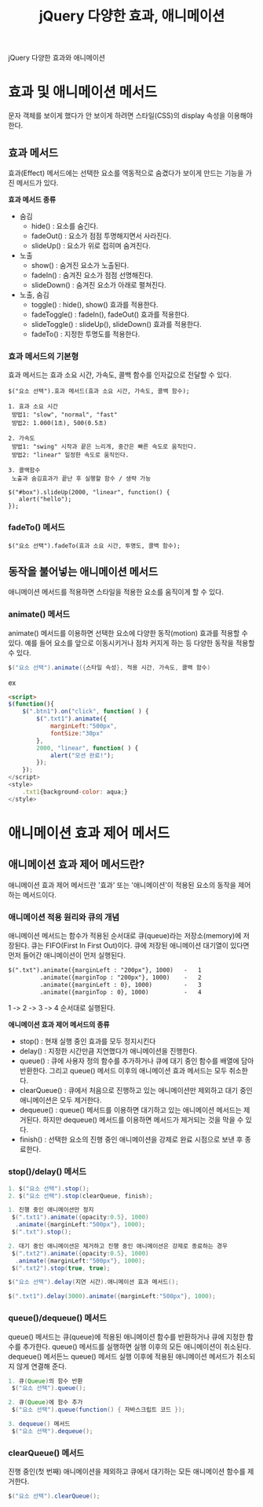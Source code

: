 ﻿---
title: "jQuery 다양한 효과, 애니메이션"
categories: Javascript&jQuery
comments: true
---

jQuery 다양한 효과와 애니메이션

# 효과 및 애니메이션 메서드 
 문자 객체를 보이게 했다가 안 보이게 하려면 스타일(CSS)의 display 속성을 이용해야 한다.

## 효과 메서드
 효과(Effect) 메서드에는 선택한 요소를 역동적으로 숨겼다가 보이게 만드는 기능을 가진 메서드가 있다.

 **효과 메서드 종류**
  - 숨김 
    - hide() : 요소를 숨긴다.
    - fadeOut() : 요소가 점점 투명해지면서 사라진다.
    - slideUp() : 요소가 위로 접히며 숨겨진다.
  - 노출
    - show() : 숨겨진 요소가 노출된다.
    - fadeIn() : 숨겨진 요소가 점점 선명해진다.
    - slideDown() : 숨겨진 요소가 아래로 펼쳐진다.
  - 노출, 숨김
    - toggle() : hide(), show() 효과를 적용한다.
    - fadeToggle() : fadeIn(), fadeOut() 효과를 적용한다.
    - slideToggle() : slideUp(), slideDown() 효과를 적용한다.
    - fadeTo() : 지정한 투명도를 적용한다.

### 효과 메서드의 기본형
 효과 메서드는 효과 소요 시간, 가속도, 콜백 함수를 인자값으로 전달할 수 있다.
```
$("요소 선택").효과 메서드(효과 소요 시간, 가속도, 콜백 함수);

1. 효과 소요 시간
 방법1: "slow", "normal", "fast"
 방법2: 1.000(1초), 500(0.5초)

2. 가속도
 방법1: "swing" 시작과 끝은 느리게, 중간은 빠른 속도로 움직인다. 
 방법2: "linear" 일정한 속도로 움직인다.

3. 콜백함수
 노출과 숨김효과가 끝난 후 실행할 함수 / 생략 가능

$("#box").slideUp(2000, "linear", function() {
   alert("hello");
});
```

### fadeTo() 메서드
```
$("요소 선택").fadeTo(효과 소요 시간, 투명도, 콜백 함수);
```

## 동작을 불어넣는 애니메이션 메서드
 애니메이션 메서드를 적용하면 스타일을 적용한 요소를 움직이게 할 수 있다.

### animate() 메서드
 animate() 메서드를 이용하면 선택한 요소에 다양한 동작(motion) 효과를 적용할 수 있다. 예를 들어 요소를 앞으로 이동시키거나 점차 커지게 하는 등 다양한 동작을 적용할 수 있다.

```java
$("요소 선택").animate({스타일 속성}, 적용 시간, 가속도, 콜백 함수)
```

ex
```html
<script>
$(function(){
	$(".btn1").on("click", function( ) {
		$(".txt1").animate({
			marginLeft:"500px",
			fontSize:"30px"
		},
		2000, "linear", function( ) {
			alert("모션 완료!"); 
		});
	});
</script>
<style>
	.txt1{background-color: aqua;}
</style>
```

# 애니메이션 효과 제어 메서드

## 애니메이션 효과 제어 메서드란?
 애니메이션 효과 제어 메서드란 '효과' 또는 '애니메이션'이 적용된 요소의 동작을 제어하는 메서드이다.

### 애니메이션 적용 원리와 큐의 개념
 애니메이션 메서드는 함수가 적용된 순서대로 큐(queue)라는 저장소(memory)에 저장된다. 큐는 FIFO(First In First Out)이다. 큐에 저장된 애니메이션 대기열이 있다면 먼저 들어간 애니메이션이 먼저 실행된다.

```html
$(".txt").animate({marginLeft : "200px"}, 1000)   -   1
         .animate({marginTop : "200px"}, 1000)    -   2
         .animate({marginLeft : 0}, 1000)         -   3
         .animate({marginTop : 0}, 1000)          -   4
```
1 -> 2 -> 3 -> 4 순서대로 실행된다.

  **애니메이션 효과 제어 메서드의 종류**
   - stop() : 현재 실행 중인 효과를 모두 정지시킨다
   - delay() : 지정한 시간만큼 지연했다가 애니메이션을 진행한다.
   - queue() : 큐에 사용자 정의 함수를 추가하거나 큐에 대기 중인 함수를 배열에 담아 반환한다. 그리고 queue() 메서드 이후의 애니메이션 효과 메서드는 모두 취소한다.
   - clearQueue() : 큐에서 처음으로 진행하고 있는 애니메이션만 제외하고 대기 중인 애니메이션은 모두 제거한다.
   - dequeue() : queue() 메서드를 이용하면 대기하고 있는 애니메이션 메서드는 제거된다. 하지만 dequeue() 메서드를 이용하면 메서드가 제거되는 것을 막을 수 있다.
   - finish() : 선택한 요소의 진행 중인 애니메이션을 강제로 완료 시점으로 보낸 후 종료한다.

### stop()/delay() 메서드

```java
1. $("요소 선택").stop();
2. $("요소 선택").stop(clearQueue, finish);
```

```java
1. 진행 중인 애니메이션만 정지
 $(".txt1").animate({opacity:0.5}, 1000)
  .animate({marginLeft:"500px"}, 1000);
 $(".txt").stop();

2. 대기 중인 애니메이션은 제거하고 진행 중인 애니메이션은 강제로 종료하는 경우
 $(".txt2").animate({opacity:0.5}, 1000)
  .animate({marginLeft:"500px"}, 1000);
 $(".txt2").stop(true, true);
```

```java
$("요소 선택").delay(지연 시간).애니메이션 효과 메서드();
```

```java
$(".txt1").delay(3000).animate({marginLeft:"500px"}, 1000);
```

### queue()/dequeue() 메서드
 queue() 메서드는 큐(queue)에 적용된 애니메이션 함수를 반환하거나 큐에 지정한 함수를 추가한다. queue() 메서드를 실행하면 실행 이후의 모든 애니메이션이 취소된다. dequeue() 메서든느 queue() 메서드 실행 이후에 적용된 애니메이션 메서드가 취소되지 않게 연결해 준다.

```java
1. 큐(Queue)의 함수 반환
 $("요소 선택").queue();

2. 큐(Queue)에 함수 추가
 $("요소 선택").queue(function() { 자바스크립트 코드 });

3. dequeue() 메서드
 $("요소 선택").dequeue();
```

### clearQueue() 메서드
 진행 중인(첫 번째) 애니메이션을 제외하고 큐에서 대기하는 모든 애니메이션 함수를 제거한다.

```java
$("요소 선택").clearQueue();
```